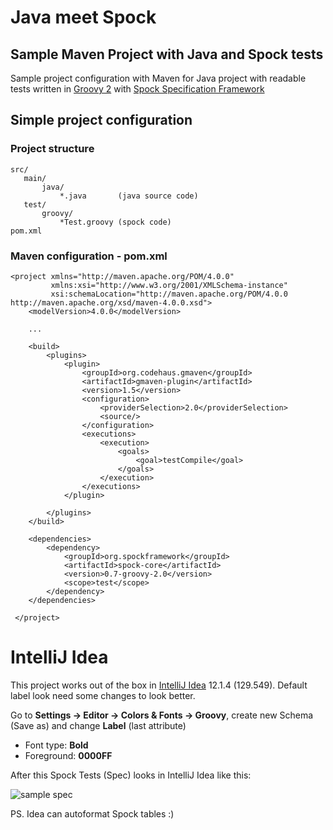 Java meet Spock
===============
Sample Maven Project with Java and Spock tests
---------------------------------------

Sample project configuration with Maven for Java project with readable tests written in [Groovy 2](http://groovy.codehaus.org/)
with [Spock Specification Framework](https://code.google.com/p/spock/)


Simple project configuration
----------------------------

### Project structure

    src/
       main/
           java/
               *.java       (java source code)
       test/
           groovy/
               *Test.groovy (spock code)
    pom.xml


### Maven configuration - pom.xml

    <project xmlns="http://maven.apache.org/POM/4.0.0"
             xmlns:xsi="http://www.w3.org/2001/XMLSchema-instance"
             xsi:schemaLocation="http://maven.apache.org/POM/4.0.0 http://maven.apache.org/xsd/maven-4.0.0.xsd">
        <modelVersion>4.0.0</modelVersion>

        ...

        <build>
            <plugins>
                <plugin>
                    <groupId>org.codehaus.gmaven</groupId>
                    <artifactId>gmaven-plugin</artifactId>
                    <version>1.5</version>
                    <configuration>
                        <providerSelection>2.0</providerSelection>
                        <source/>
                    </configuration>
                    <executions>
                        <execution>
                            <goals>
                                <goal>testCompile</goal>
                            </goals>
                        </execution>
                    </executions>
                </plugin>

            </plugins>
        </build>

        <dependencies>
            <dependency>
                <groupId>org.spockframework</groupId>
                <artifactId>spock-core</artifactId>
                <version>0.7-groovy-2.0</version>
                <scope>test</scope>
            </dependency>
        </dependencies>

     </project>

IntelliJ Idea
=============

This project works out of the box in [IntelliJ Idea](http://www.jetbrains.com/idea/download/) 12.1.4 (129.549). Default label look need some changes to look better.

Go to **Settings -> Editor -> Colors & Fonts -> Groovy**, create new Schema (Save as) and change **Label** (last attribute)

* Font type: **Bold**
* Foreground: **0000FF**


After this Spock Tests (Spec) looks in IntelliJ Idea like this:

![sample spec](https://github.com/mariuszs/java-spock-test-sample/raw/master/spec.png "Sample Spec")

PS. Idea can autoformat Spock  tables :)
